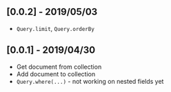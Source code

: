 ## [0.0.2] - 2019/05/03

* `Query.limit`, `Query.orderBy`

## [0.0.1] - 2019/04/30

* Get document from collection
* Add document to collection
* `Query.where(...)` - not working on nested fields yet
